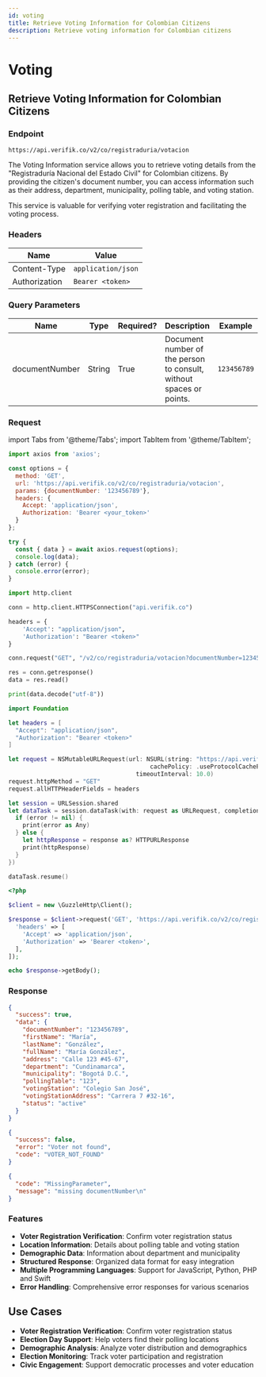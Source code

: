 ```yaml
---
id: voting
title: Retrieve Voting Information for Colombian Citizens
description: Retrieve voting information for Colombian citizens
---
```


# Voting

## Retrieve Voting Information for Colombian Citizens

### Endpoint

```
https://api.verifik.co/v2/co/registraduria/votacion
```

The Voting Information service allows you to retrieve voting details from the "Registraduría Nacional del Estado Civil" for Colombian citizens. By providing the citizen's document number, you can access information such as their address, department, municipality, polling table, and voting station.

This service is valuable for verifying voter registration and facilitating the voting process.

### Headers

| Name          | Value              |
| ------------- | ------------------ |
| Content-Type  | `application/json` |
| Authorization | `Bearer <token>`   |

### Query Parameters

| Name           | Type   | Required? | Description                                    | Example      |
| -------------- | ------ | --------- | ---------------------------------------------- | ------------ |
| documentNumber | String | True      | Document number of the person to consult, without spaces or points. | `123456789`  |

### Request

import Tabs from '@theme/Tabs';
import TabItem from '@theme/TabItem';

<Tabs>
  <TabItem value="javascript" label="JavaScript">

```javascript
import axios from 'axios';

const options = {
  method: 'GET',
  url: 'https://api.verifik.co/v2/co/registraduria/votacion',
  params: {documentNumber: '123456789'},
  headers: {
    Accept: 'application/json',
    Authorization: 'Bearer <your_token>'
  }
};

try {
  const { data } = await axios.request(options);
  console.log(data);
} catch (error) {
  console.error(error);
}
```

  </TabItem>
  <TabItem value="python" label="Python">

```python
import http.client

conn = http.client.HTTPSConnection("api.verifik.co")

headers = {
    'Accept': "application/json",
    'Authorization': "Bearer <token>"
}

conn.request("GET", "/v2/co/registraduria/votacion?documentNumber=123456789", headers=headers)

res = conn.getresponse()
data = res.read()

print(data.decode("utf-8"))
```

  </TabItem>
  <TabItem value="swift" label="Swift">

```swift
import Foundation

let headers = [
  "Accept": "application/json",
  "Authorization": "Bearer <token>"
]

let request = NSMutableURLRequest(url: NSURL(string: "https://api.verifik.co/v2/co/registraduria/votacion?documentNumber=123456789")! as URL,
                                        cachePolicy: .useProtocolCachePolicy,
                                    timeoutInterval: 10.0)
request.httpMethod = "GET"
request.allHTTPHeaderFields = headers

let session = URLSession.shared
let dataTask = session.dataTask(with: request as URLRequest, completionHandler: { (data, response, error) -> Void in
  if (error != nil) {
    print(error as Any)
  } else {
    let httpResponse = response as? HTTPURLResponse
    print(httpResponse)
  }
})

dataTask.resume()
```

  </TabItem>
  <TabItem value="php" label="PHP">

```php
<?php

$client = new \GuzzleHttp\Client();

$response = $client->request('GET', 'https://api.verifik.co/v2/co/registraduria/votacion?documentNumber=123456789', [
  'headers' => [
    'Accept' => 'application/json',
    'Authorization' => 'Bearer <token>',
  ],
]);

echo $response->getBody();
```

  </TabItem>
</Tabs>

### Response

<Tabs>
  <TabItem value="200" label="200">

```json
{
  "success": true,
  "data": {
    "documentNumber": "123456789",
    "firstName": "María",
    "lastName": "González",
    "fullName": "María González",
    "address": "Calle 123 #45-67",
    "department": "Cundinamarca",
    "municipality": "Bogotá D.C.",
    "pollingTable": "123",
    "votingStation": "Colegio San José",
    "votingStationAddress": "Carrera 7 #32-16",
    "status": "active"
  }
}
```

  </TabItem>
  <TabItem value="404" label="404">

```json
{
  "success": false,
  "error": "Voter not found",
  "code": "VOTER_NOT_FOUND"
}
```

  </TabItem>
  <TabItem value="409" label="409">

```json
{
  "code": "MissingParameter",
  "message": "missing documentNumber\n"
}
```

  </TabItem>
</Tabs>

### Features

-   **Voter Registration Verification**: Confirm voter registration status
-   **Location Information**: Details about polling table and voting station
-   **Demographic Data**: Information about department and municipality
-   **Structured Response**: Organized data format for easy integration
-   **Multiple Programming Languages**: Support for JavaScript, Python, PHP and Swift
-   **Error Handling**: Comprehensive error responses for various scenarios

## Use Cases

- **Voter Registration Verification**: Confirm voter registration status
- **Election Day Support**: Help voters find their polling locations
- **Demographic Analysis**: Analyze voter distribution and demographics
- **Election Monitoring**: Track voter participation and registration
- **Civic Engagement**: Support democratic processes and voter education
